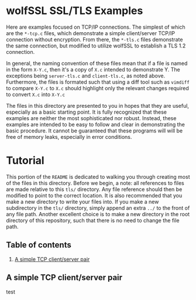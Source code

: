 wolfSSL SSL/TLS Examples
========================

Here are examples focused on TCP/IP connections. The simplest of which are the
`*-tcp.c` files, which demonstrate a simple client/server TCP/IP connection
without encryption. From there, the `*-tls.c` files demonstrate the same
connection, but modified to utilize wolfSSL to establish a TLS 1.2 connection.

In general, the naming convention of these files mean that if a file is named
in the form `X-Y.c`, then it's a copy of `X.c` intended to demonstrate Y. The
exceptions being `server-tls.c` and `client-tls.c`, as noted above.
Furthermore, the files is formated such that using a diff tool such as
`vimdiff` to compare `X-Y.c` to `X.c` should highlight only the relevant
changes required to convert `X.c` into `X-Y.c`

The files in this directory are presented to you in hopes that they are useful,
especially as a basic starting point. It is fully recognized that these
examples are neither the most sophisticated nor robust. Instead, these examples
are intended to be easy to follow and clear in demonstrating the basic
procedure. It cannot be guaranteed that these programs will will be free of
memory leaks, especially in error conditions.

Tutorial
========

This portion of the `README` is dedicated to walking you through creating most
of the files in this directory. Before we begin, a note: all references to
files are made relative to this `tls/` directory. Any file reference should
then be modified to point to the correct location. It is also recommended that
you make a new directory to write your files into. If you make a new
subdirectory in the `tls/` directory, simply append an extra `../` to the front
of any file path. Another excellent choice is to make a new directory in the
root directory of this repository, such that there is no need to change the
file path.

## Table of contents

1. [A simple TCP client/server pair](#a-simple-tcp-client_server-pair)
<!-- TODO: table of contents -->

## A simple TCP client/server pair
test
